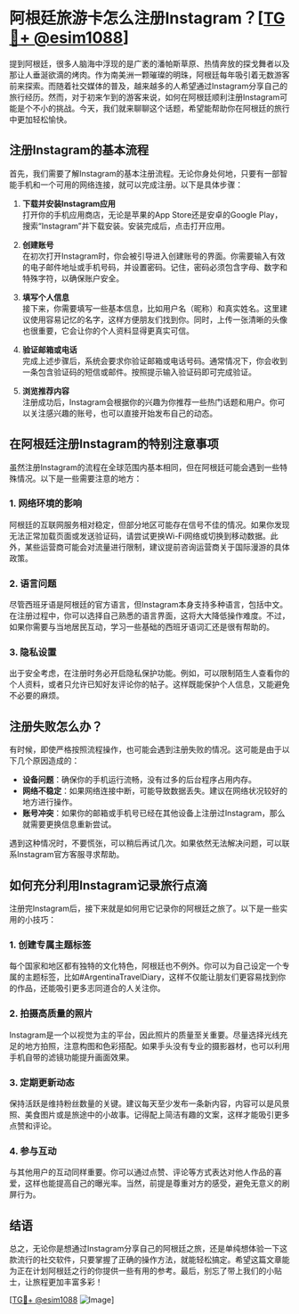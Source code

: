 # 阿根廷旅游卡怎么注册Instagram？[[TG💪+ @esim1088](https://t.me/s/esim1088)]

提到阿根廷，很多人脑海中浮现的是广袤的潘帕斯草原、热情奔放的探戈舞者以及那让人垂涎欲滴的烤肉。作为南美洲一颗璀璨的明珠，阿根廷每年吸引着无数游客前来探索。而随着社交媒体的普及，越来越多的人希望通过Instagram分享自己的旅行经历。然而，对于初来乍到的游客来说，如何在阿根廷顺利注册Instagram可能是个不小的挑战。今天，我们就来聊聊这个话题，希望能帮助你在阿根廷的旅行中更加轻松愉快。

## 注册Instagram的基本流程

首先，我们需要了解Instagram的基本注册流程。无论你身处何地，只要有一部智能手机和一个可用的网络连接，就可以完成注册。以下是具体步骤：

1. **下载并安装Instagram应用**  
   打开你的手机应用商店，无论是苹果的App Store还是安卓的Google Play，搜索“Instagram”并下载安装。安装完成后，点击打开应用。

2. **创建账号**  
   在初次打开Instagram时，你会被引导进入创建账号的界面。你需要输入有效的电子邮件地址或手机号码，并设置密码。记住，密码必须包含字母、数字和特殊字符，以确保账户安全。

3. **填写个人信息**  
   接下来，你需要填写一些基本信息，比如用户名（昵称）和真实姓名。这里建议使用容易记忆的名字，这样方便朋友们找到你。同时，上传一张清晰的头像也很重要，它会让你的个人资料显得更真实可信。

4. **验证邮箱或电话**  
   完成上述步骤后，系统会要求你验证邮箱或电话号码。通常情况下，你会收到一条包含验证码的短信或邮件。按照提示输入验证码即可完成验证。

5. **浏览推荐内容**  
   注册成功后，Instagram会根据你的兴趣为你推荐一些热门话题和用户。你可以关注感兴趣的账号，也可以直接开始发布自己的动态。

## 在阿根廷注册Instagram的特别注意事项

虽然注册Instagram的流程在全球范围内基本相同，但在阿根廷可能会遇到一些特殊情况。以下是一些需要注意的地方：

### 1. **网络环境的影响**
阿根廷的互联网服务相对稳定，但部分地区可能存在信号不佳的情况。如果你发现无法正常加载页面或发送验证码，请尝试更换Wi-Fi网络或切换到移动数据。此外，某些运营商可能会对流量进行限制，建议提前咨询运营商关于国际漫游的具体政策。

### 2. **语言问题**
尽管西班牙语是阿根廷的官方语言，但Instagram本身支持多种语言，包括中文。在注册过程中，你可以选择自己熟悉的语言界面，这将大大降低操作难度。不过，如果你需要与当地居民互动，学习一些基础的西班牙语词汇还是很有帮助的。

### 3. **隐私设置**
出于安全考虑，在注册时务必开启隐私保护功能。例如，可以限制陌生人查看你的个人资料，或者只允许已知好友评论你的帖子。这样既能保护个人信息，又能避免不必要的麻烦。

## 注册失败怎么办？

有时候，即使严格按照流程操作，也可能会遇到注册失败的情况。这可能是由于以下几个原因造成的：

- **设备问题**：确保你的手机运行流畅，没有过多的后台程序占用内存。
- **网络不稳定**：如果网络连接中断，可能导致数据丢失。建议在网络状况较好的地方进行操作。
- **账号冲突**：如果你的邮箱或手机号已经在其他设备上注册过Instagram，那么就需要更换信息重新尝试。

遇到这种情况时，不要慌张，可以稍后再试几次。如果依然无法解决问题，可以联系Instagram官方客服寻求帮助。

## 如何充分利用Instagram记录旅行点滴

注册完Instagram后，接下来就是如何用它记录你的阿根廷之旅了。以下是一些实用的小技巧：

### 1. **创建专属主题标签**
每个国家和地区都有独特的文化特色，阿根廷也不例外。你可以为自己设定一个专属的主题标签，比如#ArgentinaTravelDiary，这样不仅能让朋友们更容易找到你的作品，还能吸引更多志同道合的人关注你。

### 2. **拍摄高质量的照片**
Instagram是一个以视觉为主的平台，因此照片的质量至关重要。尽量选择光线充足的地方拍照，注意构图和色彩搭配。如果手头没有专业的摄影器材，也可以利用手机自带的滤镜功能提升画面效果。

### 3. **定期更新动态**
保持活跃是维持粉丝数量的关键。建议每天至少发布一条新内容，内容可以是风景照、美食图片或是旅途中的小故事。记得配上简洁有趣的文案，这样才能吸引更多点赞和评论。

### 4. **参与互动**
与其他用户的互动同样重要。你可以通过点赞、评论等方式表达对他人作品的喜爱，这样也能提高自己的曝光率。当然，前提是尊重对方的感受，避免无意义的刷屏行为。

## 结语

总之，无论你是想通过Instagram分享自己的阿根廷之旅，还是单纯想体验一下这款流行的社交软件，只要掌握了正确的操作方法，就能轻松搞定。希望这篇文章能为正在计划阿根廷之行的你提供一些有用的参考。最后，别忘了带上我们的小贴士，让旅程更加丰富多彩！

[[TG💪+ @esim1088](https://t.me/s/esim1088) ![Image](https://i.postimg.cc/4NQfJmqS/Snipaste-2025-05-13-00-14-12.png)]